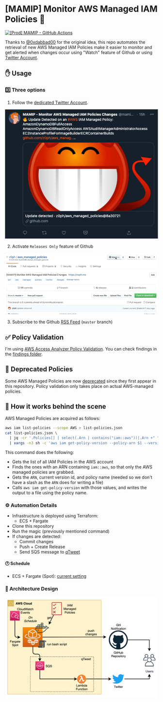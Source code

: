 # [MAMIP] Monitor AWS Managed IAM Policies :loudspeaker:

[![[Prod] MAMIP - GitHub Actions](https://github.com/z0ph/aws_managed_policies/actions/workflows/main.yml/badge.svg?branch=master)](https://github.com/z0ph/aws_managed_policies/actions/workflows/main.yml)

Thanks to [@0xdabbad00](https://twitter.com/0xdabbad00) for the original idea, this repo automates the retrieval of new AWS Managed IAM Policies make it easier to monitor and get alerted when changes occur using "Watch" feature of Github or using [Twitter Account](https://twitter.com/mamip_aws).

## :hand: Usage

### :three: Three options

1. Follow the [dedicated Twitter Account](https://twitter.com/mamip_aws).

[![Mamip Twitter Screenshot](assets/mamip_twitter.png)](https://twitter.com/mamip_aws)

2. Activate `Releases Only` feature of Github

![setup](assets/watching.gif)

3. Subscribe to the Github [RSS Feed](https://github.com/z0ph/MAMIP/commits/master.atom) (`master` branch)

## :white_check_mark: Policy Validation

I'm using [AWS Access Analyzer Policy Validation](https://aws.amazon.com/blogs/aws/iam-access-analyzer-update-policy-validation/). You can check findings in the [findings folder](./findings/).

## :older_man: Deprecated Policies

Some AWS Managed Policies are now [deprecated](./DEPRECATED.json) since they first appear in this repository. Policy validation only takes place on actual AWS-managed policies.

## :white_heart: How it works behind the scene

AWS Managed Policies are acquired as follows:

```bash
aws iam list-policies --scope AWS > list-policies.json
cat list-policies.json \
  | jq -cr '.Policies[] | select(.Arn | contains("iam::aws"))|.Arn +" "+ .DefaultVersionId+" "+.PolicyName' \
  | xargs -n3 sh -c 'aws iam get-policy-version --policy-arn $1 --version-id $2 > "policies/$3"' sh
```

This command does the following:

- Gets the list of all IAM Policies in the AWS account
- Finds the ones with an ARN containing `iam::aws`, so that only the AWS managed policies are grabbed.
- Gets the `ARN`, current version id, and policy name (needed so we don't have a slash as the `ARN` does for writing a file)
- Calls `aws iam get-policy-version` with those values, and writes the output to a file using the policy name.

### :gear: Automation Details

- Infrastructure is deployed using Terraform:
  - ECS + Fargate
- Clone this repository
- Run the magic (previously mentioned command)
- If changes are detected:
  - Commit changes
  - Push + Create Release
  - Send SQS message to [qTweet](https://github.com/z0ph/qtweet)

#### :clock1: Schedule

- ECS + Fargate (Spot): [current setting](https://github.com/z0ph/MAMIP/blob/master/automation/tf-fargate/variables.tf#L66-L69)

### :triangular_ruler: Architecture Design

![Schema ECS Fargate](assets/schema.png)
